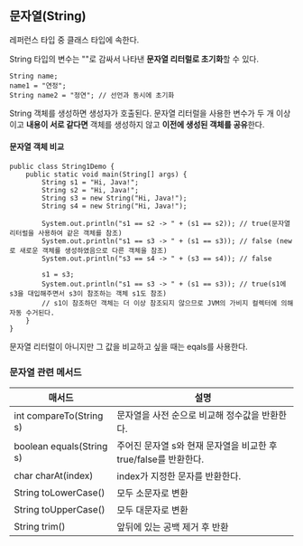 ## 문자열(String)
레퍼런스 타입 중 클래스 타입에 속한다.

String 타입의 변수는 ""로 감싸서 나타낸 **문자열 리터럴로 초기화**할 수 있다.
```
String name;
name1 = "연정";
String name2 = "정연"; // 선언과 동시에 초기화
```
String 객체를 생성하면 생성자가 호출된다. 문자열 리터럴을 사용한 변수가 두 개 이상이고 **내용이 서로 같다면** 객체를 생성하지 않고 **이전에 생성된 객체를 공유**한다.

#### 문자열 객체 비교
```
public class String1Demo {
    public static void main(String[] args) {
        String s1 = "Hi, Java!";
        String s2 = "Hi, Java!";
        String s3 = new String("Hi, Java!");
        String s4 = new String("Hi, Java!");

        System.out.println("s1 == s2 -> " + (s1 == s2)); // true(문자열 리터럴을 사용하여 같은 객체를 참조)
        System.out.println("s1 == s3 -> " + (s1 == s3)); // false (new로 새로운 객체를 생성하였음으로 다른 객체을 참조)
        System.out.println("s3 == s4 -> " + (s3 == s4)); // false

        s1 = s3;
        System.out.println("s1 == s3 -> " + (s1 == s3)); // true(s1에 s3을 대입해주면서 s3이 참조하는 객체 s1도 참조)
        // s1이 참조하던 객체는 더 이상 참조되지 않으므로 JVM의 가비지 컬렉터에 의해 자동 수거된다.
    }
}
```
문자열 리터럴이 아니지만 그 값을 비교하고 싶을 때는 eqals를 사용한다.
### 문자열 관련 메서드
|매서드|설명|
|---|---|
|int compareTo(String s)|문자열을 사전 순으로 비교해 정수값을 반환한다.|
|boolean equals(String s)|주어진 문자열 s와 현재 문자열을 비교한 후 true/false를 반환한다.|
|char charAt(index)|index가 지정한 문자를 반환한다.|
|String toLowerCase()|모두 소문자로 변환|
|String toUpperCase()|모두 대문자로 변환|
|String trim()|앞뒤에 있는 공백 제거 후 반환|
